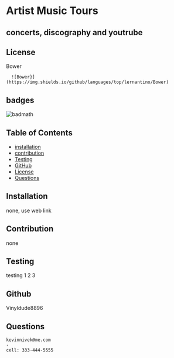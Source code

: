 # Artist Music Tours

## concerts, discography and youtrube


  ## License
  Bower
  

      ![Bower}](https://img.shields.io/github/languages/top/lernantino/Bower)
    

## badges
![badmath](https://img.shields.io/github/languages/top/lernantino/badmath)
## Table of Contents

- [installation](#installation)
- [contribution](#contribution)
- [Testing](#testing)
- [GitHub](#github)
- [License](#license)
- [Questions](#questions)

## Installation 
  none, use web link 


## Contribution  
  none

## Testing
  testing 1 2 3

## Github 
Vinyldude8896

## Questions
    kevinnivek@me.com
    - 
    cell: 333-444-5555
